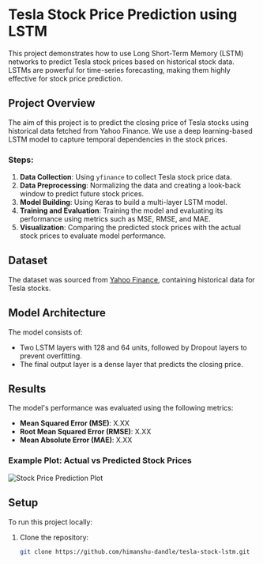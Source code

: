# Tesla Stock Price Prediction using LSTM

This project demonstrates how to use Long Short-Term Memory (LSTM) networks to predict Tesla stock prices based on historical stock data. LSTMs are powerful for time-series forecasting, making them highly effective for stock price prediction.

## Project Overview

The aim of this project is to predict the closing price of Tesla stocks using historical data fetched from Yahoo Finance. We use a deep learning-based LSTM model to capture temporal dependencies in the stock prices.

### Steps:
1. **Data Collection**: Using `yfinance` to collect Tesla stock price data.
2. **Data Preprocessing**: Normalizing the data and creating a look-back window to predict future stock prices.
3. **Model Building**: Using Keras to build a multi-layer LSTM model.
4. **Training and Evaluation**: Training the model and evaluating its performance using metrics such as MSE, RMSE, and MAE.
5. **Visualization**: Comparing the predicted stock prices with the actual stock prices to evaluate model performance.

## Dataset

The dataset was sourced from [Yahoo Finance](https://finance.yahoo.com/), containing historical data for Tesla stocks.

## Model Architecture

The model consists of:
- Two LSTM layers with 128 and 64 units, followed by Dropout layers to prevent overfitting.
- The final output layer is a dense layer that predicts the closing price.

## Results

The model's performance was evaluated using the following metrics:
- **Mean Squared Error (MSE)**: X.XX
- **Root Mean Squared Error (RMSE)**: X.XX
- **Mean Absolute Error (MAE)**: X.XX

### Example Plot: Actual vs Predicted Stock Prices

![Stock Price Prediction Plot](results/stock_prediction.png)

## Setup

To run this project locally:
1. Clone the repository:
   ```bash
   git clone https://github.com/himanshu-dandle/tesla-stock-lstm.git
